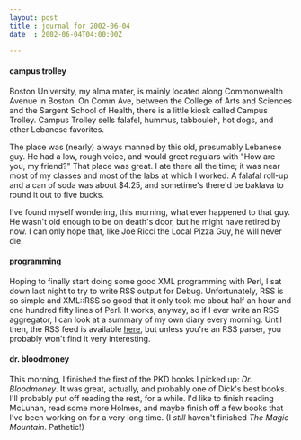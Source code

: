 ```yaml
---
layout: post
title : journal for 2002-06-04
date  : 2002-06-04T04:00:00Z

---
```

<h4>campus trolley</h4>Boston University, my alma mater, is mainly located along Commonwealth Avenue in Boston.  On Comm Ave, between the College of Arts and Sciences and the Sargent School of Health, there is a little kiosk called Campus Trolley. Campus Trolley sells falafel, hummus, tabbouleh, hot dogs, and other Lebanese favorites.

The place was (nearly) always manned by this old, presumably Lebanese guy.  He had a low, rough voice, and would greet regulars with "How are you, my friend?" That place was great.  I ate there all the time; it was near most of my classes and most of the labs at which I worked.  A falafal roll-up and a can of soda was about $4.25, and sometime's there'd be baklava to round it out to five bucks.

I've found myself wondering, this morning, what ever happened to that guy.  He wasn't old enough to be on death's door, but he might have retired by now.  I can only hope that, like Joe Ricci the Local Pizza Guy, he will never die.<h4>programming</h4>Hoping to finally start doing some good XML programming with Perl, I sat down last night to try to write RSS output for Debug.  Unfortunately, RSS is so simple and XML::RSS so good that it only took me about half an hour and one hundred fifty lines of Perl.  It works, anyway, so if I ever write an RSS aggregator, I can look at a summary of my own diary every morning.  Until then, the RSS feed is available <a href='/debug/rss'>here</a>, but unless you're an RSS parser, you probably won't find it very interesting.<h4>dr. bloodmoney</h4>This morning, I finished the first of the PKD books I picked up: <cite class='book'>Dr. Bloodmoney</cite>.  It was great, actually, and probably one of Dick's best books.  I'll probably put off reading the rest, for a while. I'd like to finish reading McLuhan, read some more Holmes, and maybe finish off a few books that I've been working on for a very long time.  (I <em>still</em> haven't finished <cite class='book'>The Magic Mountain</cite>.  Pathetic!)

